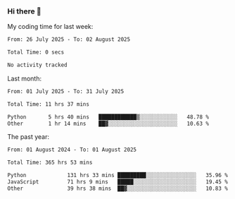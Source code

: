 ### Hi there 👋

My coding time for last week:

<!--START_SECTION:week-->

```txt
From: 26 July 2025 - To: 02 August 2025

Total Time: 0 secs

No activity tracked
```

<!--END_SECTION:week-->

Last month:

<!--START_SECTION:month-->

```txt
From: 01 July 2025 - To: 31 July 2025

Total Time: 11 hrs 37 mins

Python       5 hrs 40 mins   ████████████▒░░░░░░░░░░░░   48.78 %
Other        1 hr 14 mins    ██▓░░░░░░░░░░░░░░░░░░░░░░   10.63 %
```

<!--END_SECTION:month-->

The past year:

<!--START_SECTION:year-->

```txt
From: 01 August 2024 - To: 01 August 2025

Total Time: 365 hrs 53 mins

Python             131 hrs 33 mins █████████░░░░░░░░░░░░░░░░   35.96 %
JavaScript         71 hrs 9 mins   █████░░░░░░░░░░░░░░░░░░░░   19.45 %
Other              39 hrs 38 mins  ██▓░░░░░░░░░░░░░░░░░░░░░░   10.83 %
```

<!--END_SECTION:year-->
